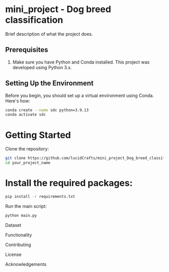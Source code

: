 # mini_project - Dog breed classification 

Brief description of what the project does.

## Prerequisites

1. Make sure you have Python and Conda installed. This project was developed using Python 3.x.

## Setting Up the Environment

Before you begin, you should set up a virtual environment using Conda. Here's how:


```bash
conda create --name sdc python=3.9.13
conda activate sdc 
```

# Getting Started
Clone the repository:


```bash 
git clone https://github.com/lucidCrafts/mini_project_Dog_breed_classification.git
cd your_project_name
```
# Install the required packages:

```bash
pip install -r requirements.txt
```
Run the main script:


```bash
python main.py
```

Dataset


Functionality


Contributing


License


Acknowledgements


